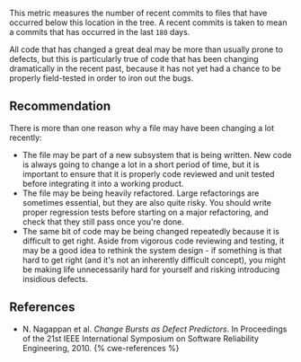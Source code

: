 This metric measures the number of recent commits to files that have occurred below this location in the tree. A recent commits is taken to mean a commits that has occurred in the last `180` days.

All code that has changed a great deal may be more than usually prone to defects, but this is particularly true of code that has been changing dramatically in the recent past, because it has not yet had a chance to be properly field-tested in order to iron out the bugs.


## Recommendation
There is more than one reason why a file may have been changing a lot recently:

* The file may be part of a new subsystem that is being written. New code is always going to change a lot in a short period of time, but it is important to ensure that it is properly code reviewed and unit tested before integrating it into a working product.
* The file may be being heavily refactored. Large refactorings are sometimes essential, but they are also quite risky. You should write proper regression tests before starting on a major refactoring, and check that they still pass once you're done.
* The same bit of code may be being changed repeatedly because it is difficult to get right. Aside from vigorous code reviewing and testing, it may be a good idea to rethink the system design - if something is that hard to get right (and it's not an inherently difficult concept), you might be making life unnecessarily hard for yourself and risking introducing insidious defects.

## References
* N. Nagappan et al. *Change Bursts as Defect Predictors*. In Proceedings of the 21st IEEE International Symposium on Software Reliability Engineering, 2010.
{% cwe-references %}
